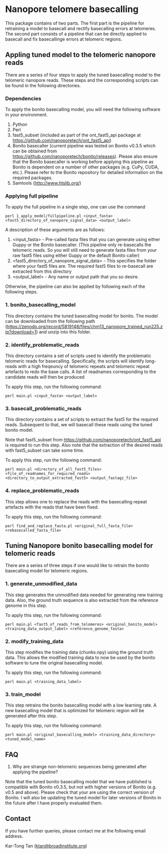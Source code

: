 
# Nanopore telomere basecalling

This package contains of two parts. The first part is the pipeline for retraining a model to basecall and rectify basecalling errors at telomeres. The second part consists of a pipeline that can be directly applied to basecall and fix basecallinge errors at telomeric regions.


## Appling tuned model to the telomeric nanopore reads

There are a series of four steps to apply the tuned basecalling model to the telomeric nanopore reads. These steps and the corresponding scripts can be found in the following directories.

### Dependencies
To apply the bonito basecalling model, you will need the following software in your environment.
1. Python
2. Perl
3. fast5_subset (included as part of the ont_fast5_api package at https://github.com/nanoporetech/ont_fast5_api)
4. Bonito basecaller (current pipeline was tested on Bonito v0.3.5 which can be obtained from https://github.com/nanoporetech/bonito/releases). Please also ensure that the Bonito basecaller is working before applying this pipeline as Bonito is dependent on a number of other packages (e.g. CuPy, CUDA, etc.). Please refer to the Bonito repository for detailed information on the required packages.
5. Samtools (http://www.htslib.org/)

### Applying full pipeline
To apply the full pipeline in a single step, one can use the command
```
perl 1_apply_model/fullpipeline.pl <input_fasta> <fast5_directory_of_nanopore_signal_data> <output_label>
```

A description of these arguments are as follows:
1. <input_fasta> - Pre-called fasta files that you can generate using either Guppy or the Bonito basecaller. (This pipeline only re-basecalls the telomeric reads. So you will still need to generate fasta files from your raw fast5 files using either Guppy or the default Bonito caller)
2. <fast5_directory_of_nanopore_signal_data> - This specifies the folder where your fast5 files are. The required fast5 files to re-basecall are extracted from this directory
3. <output_label> - Any name or output path that you so desire.


Otherwise, the pipeline can also be applied by following each of the following steps.


### 1. bonito_basecalling_model
This directory contains the tuned basecalling model for bonito. The model can be downloaded from the following path (https://zenodo.org/record/5819148/files/chm13_nanopore_trained_run225.zip?download=1) and unzip into this folder.


### 2. identify_problematic_reads
This directory contains a set of scripts used to identify the problematic telomeric reads for basecalling. Specifically, the scripts will identify long-reads with a high freqeuncy of telomeric repeats and telomeric repeat artefacts to redo the base calls. A list of readnames corresponding to the candidate reads will then be produced

To apply this step, run the following command:
```
perl main.pl <input_fasta> <output_label>
```

### 3. basecall_problematic_reads
This directory contains a set of scripts to extract the fast5 for the required reads. Subsequent to that, we will basecall these reads using the tuned bonito model.

Note that fast5_subset from https://github.com/nanoporetech/ont_fast5_api is required to run this step. Also note that the extraction of the desired reads with fast5_subset can take some time.

To apply this step, run the following command:
```
perl main.pl <directory_of_all_fast5_files> <file_of_readnames_for_required_reads> <directory_to_output_extracted_fast5> <output_fastagz_file>
```

### 4. replace_problematic_reads
This step allows one to replace the reads with the basecalling repeat artefacts with the reads that have been fixed.

To apply this step, run the following command:
```
perl find_and_replace_fasta.pl <original_full_fasta_file> <rebasecalled_fasta_file>
```


## Tuning Nanopore bonito basecalling model for telomeric reads

There are a series of three steps if one would like to retrain the bonito basecalling model for telomeric regions.

### 1. generate_unmodified_data
This step generates the unmodified data needed for generating new training data. Also, the ground truth sequence is also extracted from the reference genome in this step.

To apply this step, run the following command:
```
perl main.pl <fast5_of_reads_from_telomeres> <original_bonito_model> <training_data_output_label> <reference_genome_fasta>
```

### 2. modify_training_data
This step modifies the training data (chunks.npy) using the ground truth data. This allows the modified training data to now be used by the bonito software to tune the original basecalling model.

To apply this step, run the following command:
```
perl main.pl <training_data_label>
```

### 3. train_model
This step retrains the bonito basecalling model with a low learning rate. A new basecalling model that is optimized for telomeric region will be generated after this step.

To apply this step, run the following command:
```
perl main.pl <original_basecalling_model> <training_data_directory> <tuned_model_name>
```


## FAQ
1. Why are strange non-telomeric sequences being generated after applying the pipeline?

Note that the tuned bonito basecalling model that we have published is compatible with Bonito v0.3.5, but not with higher versions of Bonito (e.g. v0.5 and above). Please check that your are using the correct version of Bonito. I will also be updating the tuned model for later versions of Bonito in the future after I have properly evaluated them.


## Contact
If you have further queries, please contact me at the following email address.

Kar-Tong Tan (ktan@broadinstitute.org)
